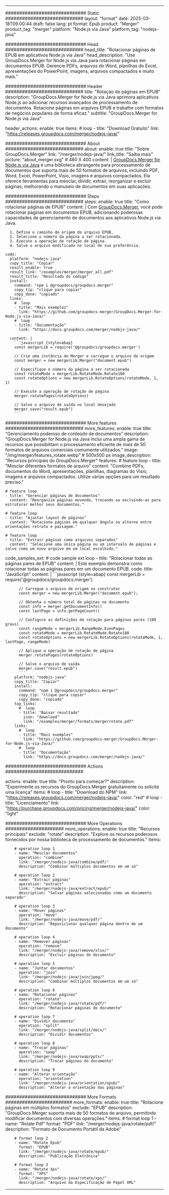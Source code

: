 
---
############################# Static ############################
layout: "format"
date:  2025-03-18T09:00:44
draft: false
lang: pt
format: Epub
product: "Merger"
product_tag: "merger"
platform: "Node.js via Java"
platform_tag: "nodejs-java"

############################# Head ############################
head_title: "Rotacionar páginas de EPUB em aplicativos Node.js via Java"
head_description: "Use GroupDocs.Merger for Node.js via Java para rotacionar páginas em documentos EPUB. Gerencie PDFs, arquivos do Word, planilhas do Excel, apresentações do PowerPoint, imagens, arquivos compactados e muito mais."

############################# Header ############################
title: "Rotação de páginas em EPUB" 
description: "GroupDocs.Merger for Node.js via Java aprimora aplicativos Node.js ao adicionar recursos avançados de processamento de documentos. Rotacione páginas em arquivos EPUB e trabalhe com formatos de negócios populares de forma eficaz."
subtitle: "GroupDocs.Merger for Node.js via Java" 

header_actions:
  enable: true
  items:
    #  loop
    - title: "Download Gratuito"
      link: "https://releases.groupdocs.com/merger/nodejs-java/"
      
############################# About ############################
about:
    enable: true
    title: "Sobre GroupDocs.Merger"
    link: "/merger/nodejs-java/"
    link_title: "Saiba mais"
    picture: "about_merger.svg" # 480 X 400
    content: |
       [GroupDocs.Merger for Node.js via Java](/merger/nodejs-java/) é uma biblioteca abrangente para processamento de documentos que suporta mais de 50 formatos de arquivos, incluindo PDF, Word, Excel, PowerPoint, Visio, imagens e arquivos compactados. Ela oferece ferramentas para mesclar, dividir, extrair, reorganizar e excluir páginas, melhorando o manuseio de documentos em suas aplicações.

############################# Steps ############################
steps:
    enable: true
    title: "Como rotacionar páginas de EPUB"
    content: |
      Com [GroupDocs.Merger](/merger/nodejs-java/), você pode rotacionar páginas em documentos EPUB, adicionando poderosas capacidades de gerenciamento de documentos aos aplicativos Node.js via Java.
      
      1. Defina o caminho de origem do arquivo EPUB.
      2. Selecione o número da página a ser rotacionada.
      3. Execute a operação de rotação de página.
      4. Salve o arquivo modificado no local de sua preferência.
   
    code:
      platform: "nodejs-java"
      copy_title: "Copiar"
      result_enable: true
      result_link: "/examples/merger/merger_all.pdf"
      result_title: "Resultado do código"
      install:
        command: "npm i @groupdocs/groupdocs.merger"
        copy_tip: "clique para copiar"
        copy_done: "copiado"
      links:
        #  loop
        - title: "Mais exemplos"
          link: "https://github.com/groupdocs-merger/GroupDocs.Merger-for-Node.js-via-Java/"
        #  loop
        - title: "Documentação"
          link: "https://docs.groupdocs.com/merger/nodejs-java/"
          
      content: |
        ```javascript {style=abap}
        const mergerLib = require('@groupdocs/groupdocs.merger')

        // Crie uma instância do Merger e carregue o arquivo de origem
        const merger = new mergerLib.Merger("document.epub")

        // Especifique o número da página a ser rotacionada
        const rotateMode = mergerLib.RotateMode.Rotate180
        const rotateOptions = new mergerLib.RotateOptions(rotateMode, 1, 1)

        // Execute a operação de rotação de página
        merger.rotatePages(rotateOptions)

        // Salve o arquivo de saída no local desejado
        merger.save("result.epub")
        ```            

############################# More features ############################
more_features:
  enable: true
  title: "Gerenciamento poderoso de conteúdo de documentos"
  description: "GroupDocs.Merger for Node.js via Java inclui uma ampla gama de recursos que possibilitam o processamento eficiente de mais de 50 formatos de arquivos comerciais comumente utilizados."
  image: "/img/merger/features_rotate.webp" # 500x500 px
  image_description: "Recursos principais do GroupDocs.Merger"
  features:
    # feature loop
    - title: "Mesclar diferentes formatos de arquivo"
      content: "Combine PDFs, documentos do Word, apresentações, planilhas, diagramas do Visio, imagens e arquivos compactados. Utilize várias opções para um resultado preciso."

    # feature loop
    - title: "Gerenciar páginas de documentos"
      content: "Reorganize páginas movendo, trocando ou excluindo-as para estruturar melhor seus documentos."

    # feature loop
    - title: "Ajustar layout de páginas"
      content: "Rotacione páginas em qualquer ângulo ou alterne entre orientações retrato e paisagem."

    # feature loop
    - title: "Extrair páginas como arquivos separados"
      content: "Selecione uma única página ou um intervalo de páginas e salve como um novo arquivo em um local escolhido."
      
  code_samples_ext:
    # code sample ext loop
    - title: "Rotacionar todas as páginas pares de EPUB"
      content: |
        Este exemplo demonstra como rotacionar todas as páginas pares em um documento EPUB.
      code:
        title: "JavaScript"
        content: |
          ```javascript {style=abap}
          const mergerLib = require('@groupdocs/groupdocs.merger')
          
          // Carregue o arquivo de origem no construtor
          const merger = new mergerLib.Merger("document.epub");

          // Obtenha o número total de páginas no documento
          const info = merger.getDocumentInfo()
          const lastPage = info.getPageCount()

          // Configure as definições de rotação para páginas pares (180 graus)
          const rangeMode = mergerLib.RangeMode.EvenPages
          const rotateMode = mergerLib.RotateMode.Rotate180
          const rotateOptions = new mergerLib.RotateOptions(rotateMode, 1, lastPage, rangeMode)
          
          // Aplique a operação de rotação de página
          merger.rotatePages(rotateOptions)

          // Salve o arquivo de saída
          merger.save("result.epub")
          ```
        platform: "nodejs-java"
        copy_title: "Copiar"
        install:
          command: "npm i @groupdocs/groupdocs.merger"
          copy_tip: "clique para copiar"
          copy_done: "copiado"
        top_links:
          #  loop
          - title: "Baixar resultado"
            icon: "download"
            link: "/examples/merger/formats/mergerrotate.pdf"
        links:
          #  loop
          - title: "Mais exemplos"
            link: "https://github.com/groupdocs-merger/GroupDocs.Merger-for-Node.js-via-Java/"
          #  loop
          - title: "Documentação"
            link: "https://docs.groupdocs.com/merger/nodejs-java/"
            

            


############################# Actions ############################

actions:
  enable: true
  title: "Pronto para começar?"
  description: "Experimente os recursos do GroupDocs.Merger gratuitamente ou solicite uma licença"
  items:
    #  loop
    - title: "Download do NPM"
      link: "https://releases.groupdocs.com/merger/nodejs-java/"
      color: "red"
        #  loop
    - title: "Licenciamento"
      link: "https://purchase.groupdocs.com/pricing/merger/nodejs-java/"
      color: "light"


############################# More Operations #####################
more_operations:
    enable: true
    title: "Recursos principais"
    exclude: "rotate"
    description: "Explore os recursos poderosos fornecidos por nossa biblioteca de processamento de documentos."
    items: 
          
        # operation loop 1
        - name: "Mesclar documentos"
          operation: "combine"
          link: "/merger/nodejs-java/combine/pdf/"
          description: "Combinar múltiplos documentos em um só"

        # operation loop 2
        - name: "Extrair páginas"
          operation: "extract"
          link: "/merger/nodejs-java/extract/epub/"
          description: "Salvar páginas selecionadas como um documento separado"

        # operation loop 3
        - name: "Mover páginas"
          operation: "move"
          link: "/merger/nodejs-java/move/pdf/"
          description: "Reposicionar qualquer página dentro de um documento"

        # operation loop 4
        - name: "Remover páginas"
          operation: "remove"
          link: "/merger/nodejs-java/remove/xlsx/"
          description: "Excluir páginas do documento"

        # operation loop 5
        - name: "Juntar documentos"
          operation: "join"
          link: "/merger/nodejs-java/join/jpeg/"
          description: "Combinar múltiplos documentos em um só"

        # operation loop 6
        - name: "Rotacionar páginas"
          operation: "rotate"
          link: "/merger/nodejs-java/rotate/pdf/"
          description: "Rotacionar páginas do documento"

        # operation loop 7
        - name: "Dividir documento"
          operation: "split"
          link: "/merger/nodejs-java/split/docx/"
          description: "Dividir documentos"

        # operation loop 8
        - name: "Trocar páginas"
          operation: "swap"
          link: "/merger/nodejs-java/swap/pptx/"
          description: "Trocar páginas do documento"

        # operation loop 9
        - name: "Alterar orientação"
          operation: "orientation"
          link: "/merger/nodejs-java/orientation/epub/"
          description: "Alterar a orientação das páginas"
          
        
          
############################# More Formats ########################
more_formats:
    enable: true
    title: "Rotacione páginas em múltiplos formatos"
    exclude: "EPUB"
    description: "GroupDocs.Merger suporta mais de 50 formatos de arquivo, permitindo modificar documentos com diversas operações."
    items: 
        # format loop 1
        - name: "Rotate Pdf"
          format: "PDF"
          link: "/merger/nodejs-java/rotate/pdf/"
          description: "Formato de Documento Portátil da Adobe"

        # format loop 2
        - name: "Rotate Epub"
          format: "EPUB"
          link: "/merger/nodejs-java/rotate/epub/"
          description: "Publicação Eletrônica"

        # format loop 3
        - name: "Rotate Xps"
          format: "XPS"
          link: "/merger/nodejs-java/rotate/xps/"
          description: "Arquivo da Especificação de Papel XML"


---
